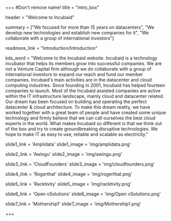 +++
#Don't remove name!
title = "intro_box"

header = "Welcome to Incubaid"

summary = ["We focused for more than 15 years on datacenters", "We develop new technologies and establish new companies for it", "We collaborate with a group of international investors"]

readmore_link = "Introduction/Introduction"

kds_word = "Welcome to the Incubaid website. Incubaid is a technology incubator that helps its members grow into successful companies. We are not a Venture Capital firm although we do collaborate with a group of international investors to expand our reach and fund our member companies. Incubaid's main activities are in the datacenter and cloud computing industries. Since founding in 2001, Incubaid has helped fourteen companies to launch. Most of the Incubaid assisted companies are active within the IT infrastructure landscape, mainly cloud and datacenter related. Our dream has been focused on building and operating the perfect datacenter & cloud architecture. To make this dream reality, we have worked together with a great team of people and have created some unique technology and firmly believe that we can call ourselves the best cloud experts in the world. What makes Incubaid so different is that we think out of the box and try to create groundbreaking disruptive technologies. We hope to make IT as easy to use, reliable and scalable as electricity."

slide1_link = 'Amplidata'
slide1_image = 'img/amplidata.png'

slide2_link = 'Awingu'
slide2_image = 'img/awingu.png'

slide3_link = 'CloudFounders'
slide3_image = 'img/cloudfounders.png'

slide4_link = 'Rogerthat'
slide4_image = 'img/rogerthat.png'

slide5_link = 'Racktivity'
slide5_image = 'img/racktivity.png'

slide6_link = 'Open vSolutions'
slide6_image = 'img/Open vSolutions.png'

slide7_link = 'Mothership1'
slide7_image = 'img/Mothership1.png'

+++
